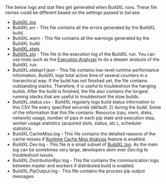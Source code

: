 The below logs and stat files get generated when BuildXL runs. These file names could be different based on the settings passed to bxl.exe.

* [BuildXL.log](./Log-Files/BuildXL.log.md)
* BuildXL.err - This file contains all the errors generated by the BuildXL build.
* BuildXL.warn - This file contains all the warnings generated by the BuildXL build.
* [BuildXL.stats](./Log-Files/BuildXL.stats.md)
* [BuildXL.xlg](./Log-Files/BuildXL.xlg.md) - This file is the execution log of the BuildXL run. You can use tools such as the [Execution Analyzer](../Advanced-Features/Execution-analyzer.md) to do a deeper analysis of the BuildXL run.
* BuildXL.statsprf.json - This file contains low-level runtime performance information. BuildXL logs total active time of several counters in a hierarchical way. If the build has not finished yet, the file contains outstanding stacks. Therefore, it is useful to troubleshoot the hanging builds. After the build is finished, the file also contains the longest running stacks that are useful to troubleshoot the slow builds.
* BuildXL.status.csv - BuildXL regularly logs build status information to this CSV file every specified seconds (default: 2) during the build. Some of the information that this file contains: Resource (cpu, mem, disks, network) usage, number of pips in each pip state and execution step, worker usage statistics (acquired slots, status, etc.), scheduler statistics. 
* BuildXL.CacheMiss.log - This file contains the detailed reasons of the cache misses if [Runtime Cache Miss Analysis](../Advanced-Features/Cache-Miss-Analysis.md) feature is enabled.
* BuildXL.Dev.log - This file is a small subset of [BuildXL.log](./Log-Files/BuildXL.log.md). As the main log can be sometimes very large, developers skim over *Dev.log* to troubleshoot issues. 
* BuildXL.DistributionRpc.log - This file contains the communication logs between master and workers if distributed build is enabled.
* BuildXL.PipOutput.log - This file contains the process pip output messages. 
